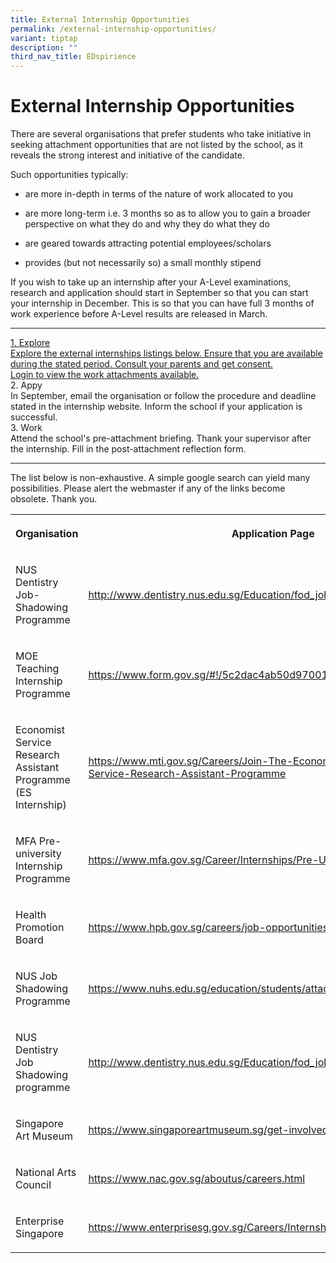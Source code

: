 ```yaml
---
title: External Internship Opportunities
permalink: /external-internship-opportunities/
variant: tiptap
description: ""
third_nav_title: EDspirience
---
```

<h1>External Internship Opportunities</h1>
<p>There are several organisations that prefer students who take initiative
in seeking attachment opportunities that are not listed by the school,
as it reveals the strong interest and initiative of the candidate.&nbsp;</p>
<p>Such opportunities typically:</p>
<ul>
<li>
<p>are more in-depth in terms of the nature of work allocated to you</p>
</li>
<li>
<p>are more long-term i.e. 3 months so as to allow you to gain a broader
perspective on what they do and why they do what they do</p>
</li>
<li>
<p>are geared towards attracting potential employees/scholars</p>
</li>
<li>
<p>provides (but not necessarily so) a small monthly stipend&nbsp;</p>
</li>
</ul>
<p>If you wish to take up&nbsp;an internship after your A-Level examinations,
research and application should start in September so that you can start
your internship in December. This is so that you can have full 3 months
of work experience before A-Level results are released in March.&nbsp;</p>
<hr>
<p></p>
<div class="isomer-card-grid"><a rel="noopener noreferrer nofollow" href="https://portal.nyjc.edu.sg/" class="isomer-card"><div class="isomer-card-body"><div class="isomer-card-title">1. Explore</div><div class="isomer-card-description">Explore the external internships listings below. Ensure that you are available during the stated period. Consult your parents and get consent.</div><div class="isomer-card-link">Login to view the work attachments available.</div></div></a>
<div class="isomer-card">
<div class="isomer-card-body">
<div class="isomer-card-title">2. Appy</div>
<div class="isomer-card-description">In September, email the organisation or follow the procedure and deadline
stated in the internship website. Inform the school if your application
is successful.</div>
</div>
</div>
<div class="isomer-card">
<div class="isomer-card-body">
<div class="isomer-card-title">3. Work</div>
<div class="isomer-card-description">Attend the school's pre-attachment briefing. Thank your supervisor after
the internship. Fill in the post-attachment reflection form.</div>
</div>
</div>
</div>
<hr>
<p>The list below is non-exhaustive. A simple google search can yield many
possibilities. Please alert the webmaster if any of the links become obsolete.
Thank you.</p>
<table style="minWidth: 50px">
<colgroup>
<col>
<col>
</colgroup>
<tbody>
<tr>
<th rowspan="1" colspan="1">
<p>Organisation</p>
</th>
<th rowspan="1" colspan="1">
<p>Application Page</p>
</th>
</tr>
<tr>
<td rowspan="1" colspan="1">
<p>NUS Dentistry Job-Shadowing Programme</p>
</td>
<td rowspan="1" colspan="1">
<p><a href="http://www.dentistry.nus.edu.sg/Education/fod_jobshadowing.html" class="AxaXxM" rel="noopener" target="_blank">http://www.dentistry.nus.edu.sg/Education/fod_jobshadowing.html</a>
</p>
</td>
</tr>
<tr>
<td rowspan="1" colspan="1">
<p>MOE Teaching Internship Programme</p>
</td>
<td rowspan="1" colspan="1">
<p><a href="https://www.form.gov.sg/#!/5c2dac4ab50d9700107f26eb" class="AxaXxM" rel="noopener" target="_blank">https://www.form.gov.sg/#!/5c2dac4ab50d9700107f26eb</a>
</p>
</td>
</tr>
<tr>
<td rowspan="1" colspan="1">
<p>Economist Service Research Assistant Programme (ES Internship)</p>
</td>
<td rowspan="1" colspan="1">
<p><a href="https://www.mti.gov.sg/Careers/Join-The-Economist-Service/Economist-Service-Research-Assistant-Programme" class="AxaXxM" rel="noopener" target="_blank">https://www.mti.gov.sg/Careers/Join-The-Economist-Service/Economist-Service-Research-Assistant-Programme</a>
</p>
</td>
</tr>
<tr>
<td rowspan="1" colspan="1">
<p>MFA Pre-university Internship Programme</p>
</td>
<td rowspan="1" colspan="1">
<p><a href="https://www.mfa.gov.sg/Career/Internships/Pre-University" class="AxaXxM" rel="noopener" target="_blank">https://www.mfa.gov.sg/Career/Internships/Pre-University</a>
</p>
</td>
</tr>
<tr>
<td rowspan="1" colspan="1">
<p>Health Promotion Board</p>
</td>
<td rowspan="1" colspan="1">
<p><a href="https://www.hpb.gov.sg/careers/job-opportunities/internship-programmes" class="AxaXxM" rel="noopener" target="_blank">https://www.hpb.gov.sg/careers/job-opportunities/internship-programmes</a>
</p>
</td>
</tr>
<tr>
<td rowspan="1" colspan="1">
<p>NUS Job Shadowing Programme</p>
</td>
<td rowspan="1" colspan="1">
<p><a href="https://www.nuhs.edu.sg/education/students/attachments/Pages/default.aspx" class="AxaXxM" rel="noopener" target="_blank">https://www.nuhs.edu.sg/education/students/attachments/Pages/default.aspx</a>
</p>
</td>
</tr>
<tr>
<td rowspan="1" colspan="1">
<p>NUS Dentistry Job Shadowing programme</p>
</td>
<td rowspan="1" colspan="1">
<p><a href="http://www.dentistry.nus.edu.sg/Education/fod_jobshadowing.html" class="AxaXxM" rel="noopener" target="_blank">http://www.dentistry.nus.edu.sg/Education/fod_jobshadowing.html</a>
</p>
</td>
</tr>
<tr>
<td rowspan="1" colspan="1">
<p>Singapore Art Museum</p>
</td>
<td rowspan="1" colspan="1">
<p><a href="https://www.singaporeartmuseum.sg/get-involved" class="AxaXxM" rel="noopener" target="_blank">https://www.singaporeartmuseum.sg/get-involved</a>
</p>
</td>
</tr>
<tr>
<td rowspan="1" colspan="1">
<p>National Arts Council</p>
</td>
<td rowspan="1" colspan="1">
<p><a href="https://www.nac.gov.sg/aboutus/careers.html" class="AxaXxM" rel="noopener" target="_blank">https://www.nac.gov.sg/aboutus/careers.html</a>
</p>
</td>
</tr>
<tr>
<td rowspan="1" colspan="1">
<p>Enterprise Singapore</p>
</td>
<td rowspan="1" colspan="1">
<p><a href="https://www.enterprisesg.gov.sg/Careers/Internships" class="AxaXxM" rel="noopener" target="_blank">https://www.enterprisesg.gov.sg/Careers/Internships</a>
</p>
</td>
</tr>
</tbody>
</table>
<p></p>